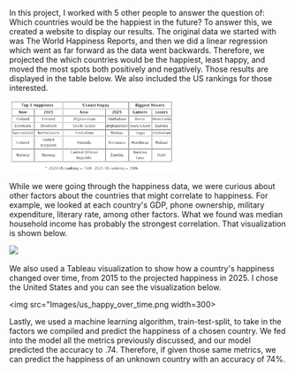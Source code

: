 In this project, I worked with 5 other people to answer the question of: Which countries would be the happiest in the future? To answer this, we created a website to display our results. The original data we started with was The World Happiness Reports, and then we did a linear regression which went as far forward as the data went backwards. Therefore, we projected the which countries would be the happiest, least happy, and moved the most spots both positively and negatively. Those results are displayed in the table below. We also included the US rankings for those interested. 

<img src="Images/findings_table.png" width=300>

While we were going through the happiness data, we were curious about other factors about the countries that might correlate to happiness. For example, we looked at each country's GDP, phone ownership, military expenditure, literary rate, among other factors. What we found was median household income has probably the strongest correlation. That visualization is shown below. 

<img src="Images/happiness_vs_median.png" width=300>

We also used a Tableau visualization to show how a country's happiness changed over time, from 2015 to the projected happiness in 2025. I chose the United States and you can see the visualization below.  

<img src="Images/us_happy_over_time.png width=300>
          
Lastly, we used a machine learning algorithm, train-test-split, to take in the factors we compiled and predict the happiness of a chosen country. We fed into the model all the metrics previously discussed, and our model predicted the accuracy to .74. Therefore, if given those same metrics, we can predict the happiness of an unknown country with an accuracy of 74%.  
